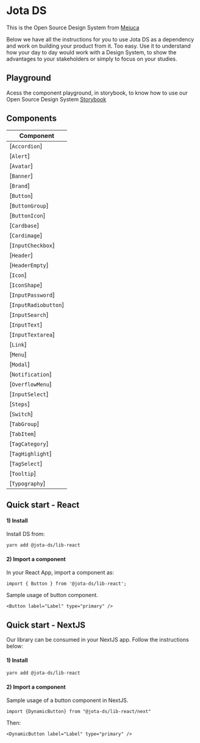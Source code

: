 # Jota DS

This is the Open Source Design System from [Meiuca](https://meiuca.co/)

Below we have all the instructions for you to use Jota DS as a dependency and work on building your product from it. Too easy. Use it to understand how your day to day would work with a Design System, to show the advantages to your stakeholders or simply to focus on your studies.

## Playground

Acess the component playground, in storybook, to know how to use our Open Source Design System [Storybook](https://storybook.jota.meiuca.co/)

## Components

| Component
| ----------
| [`Accordion`]
| [`Alert`]
| [`Avatar`]
| [`Banner`]
| [`Brand`]
| [`Button`]
| [`ButtonGroup`]
| [`ButtonIcon`]
| [`Cardbase`]
| [`Cardimage`]
| [`InputCheckbox`]
| [`Header`]
| [`HeaderEmpty`]
| [`Icon`]
| [`IconShape`]
| [`InputPassword`]
| [`InputRadiobutton`]
| [`InputSearch`]
| [`InputText`]
| [`InputTextarea`]
| [`Link`]
| [`Menu`]
| [`Modal`]
| [`Notification`]
| [`OverflowMenu`]
| [`InputSelect`]
| [`Steps`]
| [`Switch`]
| [`TabGroup`]
| [`TabItem`]
| [`TagCategory`]
| [`TagHighlight`]
| [`TagSelect`]
| [`Tooltip`]
| [`Typography`]

## Quick start - React

#### 1) Install

Install DS from:

```sh
yarn add @jota-ds/lib-react
```


#### 2) Import a component

In your React App, import a component as:

```
import { Button } from '@jota-ds/lib-react';
```

Sample usage of button component.

```
<Button label="Label" type="primary" />
```

## Quick start - NextJS

Our library can be consumed in your NextJS app. Follow the instructions below:

#### 1) Install

```sh
yarn add @jota-ds/lib-react
```

#### 2) Import a component

Sample usage of a button component in NextJS.

```
import {DynamicButton} from "@jota-ds/lib-react/next"
```

Then:

```
<DynamicButton label="Label" type="primary" />
```